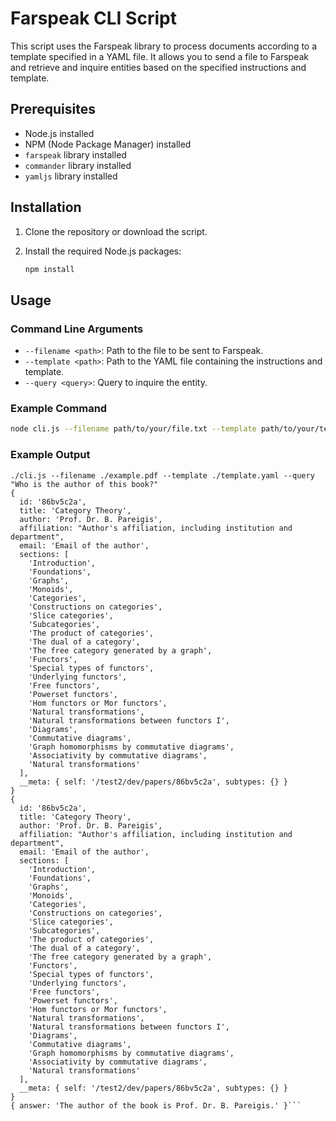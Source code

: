 # Farspeak CLI Script

This script uses the Farspeak library to process documents according to a template specified in a YAML file. It allows you to send a file to Farspeak and retrieve and inquire entities based on the specified instructions and template.

## Prerequisites

- Node.js installed
- NPM (Node Package Manager) installed
- `farspeak` library installed
- `commander` library installed
- `yamljs` library installed

## Installation

1. Clone the repository or download the script.
2. Install the required Node.js packages:

    ```sh
    npm install
    ```

## Usage

### Command Line Arguments

- `--filename <path>`: Path to the file to be sent to Farspeak.
- `--template <path>`: Path to the YAML file containing the instructions and template.
- `--query <query>`: Query to inquire the entity.

### Example Command

```sh
node cli.js --filename path/to/your/file.txt --template path/to/your/template.yaml --query 'your query here'
```

### Example Output

```
./cli.js --filename ./example.pdf --template ./template.yaml --query "Who is the author of this book?"
{
  id: '86bv5c2a',
  title: 'Category Theory',
  author: 'Prof. Dr. B. Pareigis',
  affiliation: "Author's affiliation, including institution and department",
  email: 'Email of the author',
  sections: [
    'Introduction',
    'Foundations',
    'Graphs',
    'Monoids',
    'Categories',
    'Constructions on categories',
    'Slice categories',
    'Subcategories',
    'The product of categories',
    'The dual of a category',
    'The free category generated by a graph',
    'Functors',
    'Special types of functors',
    'Underlying functors',
    'Free functors',
    'Powerset functors',
    'Hom functors or Mor functors',
    'Natural transformations',
    'Natural transformations between functors I',
    'Diagrams',
    'Commutative diagrams',
    'Graph homomorphisms by commutative diagrams',
    'Associativity by commutative diagrams',
    'Natural transformations'
  ],
  __meta: { self: '/test2/dev/papers/86bv5c2a', subtypes: {} }
}
{
  id: '86bv5c2a',
  title: 'Category Theory',
  author: 'Prof. Dr. B. Pareigis',
  affiliation: "Author's affiliation, including institution and department",
  email: 'Email of the author',
  sections: [
    'Introduction',
    'Foundations',
    'Graphs',
    'Monoids',
    'Categories',
    'Constructions on categories',
    'Slice categories',
    'Subcategories',
    'The product of categories',
    'The dual of a category',
    'The free category generated by a graph',
    'Functors',
    'Special types of functors',
    'Underlying functors',
    'Free functors',
    'Powerset functors',
    'Hom functors or Mor functors',
    'Natural transformations',
    'Natural transformations between functors I',
    'Diagrams',
    'Commutative diagrams',
    'Graph homomorphisms by commutative diagrams',
    'Associativity by commutative diagrams',
    'Natural transformations'
  ],
  __meta: { self: '/test2/dev/papers/86bv5c2a', subtypes: {} }
}
{ answer: 'The author of the book is Prof. Dr. B. Pareigis.' }```
